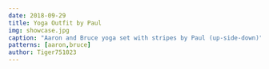 ```yaml
---
date: 2018-09-29
title: Yoga Outfit by Paul
img: showcase.jpg
caption: "Aaron and Bruce yoga set with stripes by Paul (up-side-down)"
patterns: [aaron,bruce]
author: Tiger751023
---
```

